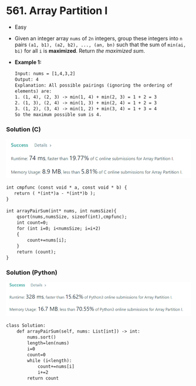 # 561. Array Partition I

* Easy
* Given an integer array `nums` of `2n` integers, group these integers into `n` pairs `(a1, b1), (a2, b2), ..., (an, bn)` such that the sum of `min(ai, bi)` for all `i` is **maximized**. Return _the maximized sum_.
*   **Example 1:**

    ```
    Input: nums = [1,4,3,2]
    Output: 4
    Explanation: All possible pairings (ignoring the ordering of elements) are:
    1. (1, 4), (2, 3) -> min(1, 4) + min(2, 3) = 1 + 2 = 3
    2. (1, 3), (2, 4) -> min(1, 3) + min(2, 4) = 1 + 2 = 3
    3. (1, 2), (3, 4) -> min(1, 2) + min(3, 4) = 1 + 3 = 4
    So the maximum possible sum is 4.
    ```



### Solution (C)

![](<.gitbook/assets/image (3) (1) (1) (1).png>)

```
int cmpfunc (const void * a, const void * b) {
   return ( *(int*)a - *(int*)b );
}

int arrayPairSum(int* nums, int numsSize){
    qsort(nums,numsSize, sizeof(int),cmpfunc);
    int count=0;
    for (int i=0; i<numsSize; i=i+2)
    {
        count+=nums[i];
    }
    return (count);
}
```

### Solution (Python)

![](<.gitbook/assets/image (4) (1) (1) (1).png>)

```
class Solution:
    def arrayPairSum(self, nums: List[int]) -> int:
        nums.sort()
        length=len(nums)
        i=0
        count=0
        while (i<length):
            count+=nums[i]
            i+=2
        return count
```
